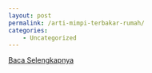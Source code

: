 ```yaml
---
layout: post
permalink: /arti-mimpi-terbakar-rumah/
categories:
    - Uncategorized
---
```


[Baca Selengkapnya](/04)